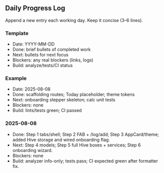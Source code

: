 ## Daily Progress Log

Append a new entry each working day. Keep it concise (3–6 lines).

### Template
- Date: YYYY-MM-DD
- Done: brief bullets of completed work
- Next: bullets for next focus
- Blockers: any real blockers (links, logs)
- Build: analyze/tests/CI status

### Example
- Date: 2025-08-08
- Done: scaffolding routes; Today placeholder; theme tokens
- Next: onboarding stepper skeleton; calc unit tests
- Blockers: none
- Build: lints/tests green; CI passed

### 2025-08-08
- Done: Step 1 tabs/shell; Step 2 FAB + /log/add; Step 3 AppCard/theme; added Hive storage and wired onboarding flag.
- Next: Step 4 models; Step 5 full Hive boxes + services; Step 6 onboarding wizard.
- Blockers: none
- Build: analyzer info-only; tests pass; CI expected green after formatter fix.


